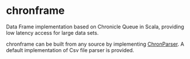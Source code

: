 # chronframe
Data Frame implementation based on Chronicle Queue in Scala, providing low latency access for large data sets.

chronframe can be built from any source by implementing [ChronParser](src/main/scala/com/bpairan/chronframe/parser/ChronParser.scala). A default implementation of Csv file parser is provided.


